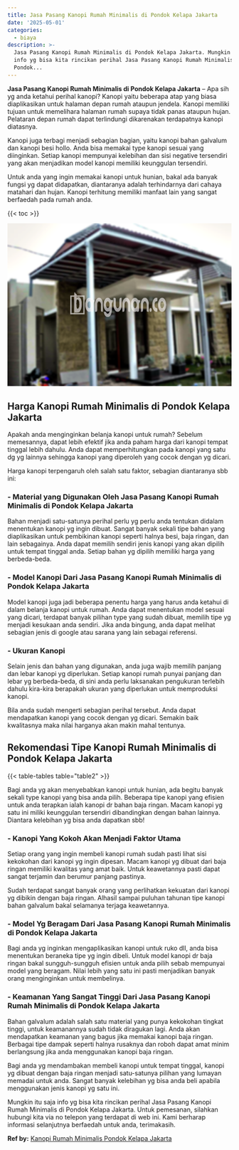 ```yaml
---
title: Jasa Pasang Kanopi Rumah Minimalis di Pondok Kelapa Jakarta
date: '2025-05-01'
categories:
  - biaya
description: >-
  Jasa Pasang Kanopi Rumah Minimalis di Pondok Kelapa Jakarta. Mungkin itu saja
  info yg bisa kita rincikan perihal Jasa Pasang Kanopi Rumah Minimalis di
  Pondok...
---
```


**Jasa Pasang Kanopi Rumah Minimalis di Pondok Kelapa Jakarta** – Apa sih yg anda ketahui perihal kanopi? Kanopi yaitu beberapa atap yang biasa diaplikasikan untuk halaman depan rumah ataupun jendela. Kanopi memiliki tujuan untuk memelihara halaman rumah supaya tidak panas ataupun hujan. Pelataran depan rumah dapat terlindungi dikarenakan terdapatnya kanopi diatasnya.

Kanopi juga terbagi menjadi sebagian bagian, yaitu kanopi bahan galvalum dan kanopi besi hollo. Anda bisa memakai type kanopi sesuai yang diinginkan. Setiap kanopi mempunyai kelebihan dan sisi negative tersendiri yang akan menjadikan model kanopi memiliki keunggulan tersendiri.

Untuk anda yang ingin memakai kanopi untuk hunian, bakal ada banyak fungsi yg dapat didapatkan, diantaranya adalah terhindarnya dari cahaya matahari dan hujan. Kanopi terhitung memiliki manfaat lain yang sangat berfaedah pada rumah anda.

{{< toc >}}

![Jasa Pasang Kanopi Rumah Minimalis di Pondok Kelapa Jakarta](/images/harga-kanopi-minimalis-08.png)

## Harga Kanopi Rumah Minimalis di Pondok Kelapa Jakarta

Apakah anda menginginkan belanja kanopi untuk rumah? Sebelum memesannya, dapat lebih efektif jika anda paham harga dari kanopi tempat tinggal lebih dahulu. Anda dapat memperhitungkan pada kanopi yang satu dg yg lainnya sehingga kanopi yang diperoleh yang cocok dengan yg dicari.

Harga kanopi terpengaruh oleh salah satu faktor, sebagian diantaranya sbb ini:

### \- Material yang Digunakan Oleh Jasa Pasang Kanopi Rumah Minimalis di Pondok Kelapa Jakarta

Bahan menjadi satu-satunya perihal perlu yg perlu anda tentukan didalam menentukan kanopi yg ingin dibuat. Sangat banyak sekali tipe bahan yang diaplikasikan untuk pembikinan kanopi seperti halnya besi, baja ringan, dan lain sebagainya. Anda dapat memilih sendiri jenis kanopi yang akan dipilih untuk tempat tinggal anda. Setiap bahan yg dipilih memiliki harga yang berbeda-beda.

### \- Model Kanopi Dari Jasa Pasang Kanopi Rumah Minimalis di Pondok Kelapa Jakarta

Model kanopi juga jadi beberapa penentu harga yang harus anda ketahui di dalam belanja kanopi untuk rumah. Anda dapat menentukan model sesuai yang dicari, terdapat banyak pilihan type yang sudah dibuat, memilih tipe yg menjadi kesukaan anda sendiri. Jika anda bingung, anda dapat melihat sebagian jenis di google atau sarana yang lain sebagai referensi.

### \- Ukuran Kanopi

Selain jenis dan bahan yang digunakan, anda juga wajib memilih panjang dan lebar kanopi yg diperlukan. Setiap kanopi rumah punyai panjang dan lebar yg berbeda-beda, di sini anda perlu laksanakan pengukuran terlebih dahulu kira-kira berapakah ukuran yang diperlukan untuk memproduksi kanopi.

Bila anda sudah mengerti sebagian perihal tersebut. Anda dapat mendapatkan kanopi yang cocok dengan yg dicari. Semakin baik kwalitasnya maka nilai harganya akan makin mahal tentunya.

## Rekomendasi Tipe Kanopi Rumah Minimalis di Pondok Kelapa Jakarta

{{< table-tables table="table2" >}}

Bagi anda yg akan menyebabkan kanopi untuk hunian, ada begitu banyak sekali type kanopi yang bisa anda pilih. Beberapa tipe kanopi yang efisien untuk anda terapkan ialah kanopi dr bahan baja ringan. Macam kanopi yg satu ini miliki keunggulan tersendiri dibandingkan dengan bahan lainnya. Diantara kelebihan yg bisa anda dapatkan sbb!

### \- Kanopi Yang Kokoh Akan Menjadi Faktor Utama

Setiap orang yang ingin membeli kanopi rumah sudah pasti lihat sisi kekokohan dari kanopi yg ingin dipesan. Macam kanopi yg dibuat dari baja ringan memiliki kwalitas yang amat baik. Untuk keawetannya pasti dapat sangat terjamin dan berumur panjang pastinya.

Sudah terdapat sangat banyak orang yang perlihatkan kekuatan dari kanopi yg dibikin dengan baja ringan. Alhasil sampai puluhan tahunan tipe kanopi bahan galvalum bakal selamanya terjaga keawetannya.

### \- Model Yg Beragam Dari Jasa Pasang Kanopi Rumah Minimalis di Pondok Kelapa Jakarta

Bagi anda yg inginkan mengaplikasikan kanopi untuk ruko dll, anda bisa menentukan beraneka tipe yg ingin dibeli. Untuk model kanopi dr baja ringan bakal sungguh-sungguh efisien untuk anda pilih sebab mempunyai model yang beragam. Nilai lebih yang satu ini pasti menjadikan banyak orang menginginkan untuk membelinya.

### \- Keamanan Yang Sangat Tinggi Dari Jasa Pasang Kanopi Rumah Minimalis di Pondok Kelapa Jakarta

Bahan galvalum adalah salah satu material yang punya kekokohan tingkat tinggi, untuk keamanannya sudah tidak diragukan lagi. Anda akan mendapatkan keamanan yang bagus jika memakai kanopi baja ringan. Berbagai tipe dampak seperti halnya rusaknya dan roboh dapat amat minim berlangsung jika anda menggunakan kanopi baja ringan.

Bagi anda yg mendambakan membeli kanopi untuk tempat tinggal, kanopi yg dibuat dengan baja ringan menjadi satu-satunya pilihan yang lumayan memadai untuk anda. Sangat banyak kelebihan yg bisa anda beli apabila menggunakan jenis kanopi yg satu ini.

Mungkin itu saja info yg bisa kita rincikan perihal Jasa Pasang Kanopi Rumah Minimalis di Pondok Kelapa Jakarta. Untuk pemesanan, silahkan hubungi kita via no telepon yang terdapat di web ini. Kami berharap informasi selanjutnya berfaedah untuk anda, terimakasih.

**Ref by:**  [Kanopi Rumah Minimalis Pondok Kelapa Jakarta](https://id.wikipedia.org/wiki/Kanopi)
